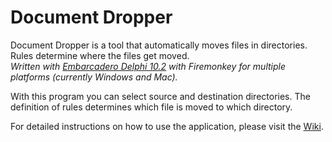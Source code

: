 # Document Dropper
Document Dropper is a tool that automatically moves files in directories. Rules determine where the files get moved.  
*Written with [Embarcadero Delphi 10.2](https://www.embarcadero.com/en/products/delphi/starter) with Firemonkey for multiple platforms (currently Windows and Mac).*

With this program you can select source and destination directories. The definition of rules determines which file is moved to which directory.

For detailed instructions on how to use the application, please visit the [Wiki](https://gitlab.com/ProductivityTools/DocumentDropper/wikis/home).